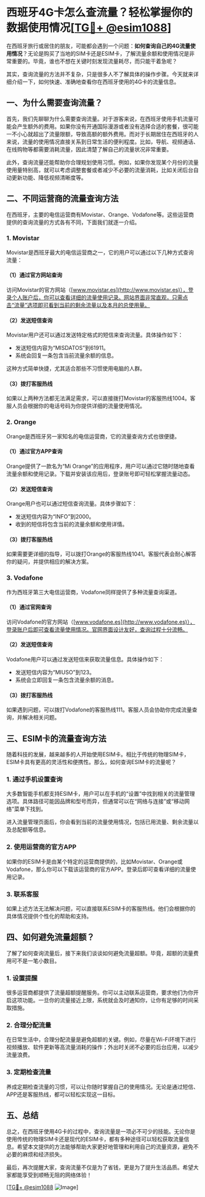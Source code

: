 # 西班牙4G卡怎么查流量？轻松掌握你的数据使用情况[[TG💪+ @esim1088](https://t.me/s/esim1088)]

在西班牙旅行或居住的朋友，可能都会遇到一个问题：**如何查询自己的4G流量使用情况**？无论是购买了当地的SIM卡还是ESIM卡，了解流量余额和使用情况是非常重要的。毕竟，谁也不想在关键时刻发现流量耗尽，而只能干着急呢？

其实，查询流量的方法并不复杂，只是很多人不了解具体的操作步骤。今天就来详细介绍一下，如何快速、准确地查看你在西班牙使用的4G卡的流量信息。

## 一、为什么需要查询流量？

首先，我们先聊聊为什么需要查询流量。对于游客来说，在西班牙使用手机流量可能会产生额外的费用。如果你没有开通国际漫游或者没有选择合适的套餐，很可能一不小心就超出了流量限额，导致高额的额外费用。而对于长期居住在西班牙的人来说，流量的使用情况直接关系到日常生活的便利程度。比如，导航、视频通话、在线购物等都需要消耗流量，因此清楚了解自己的流量状况非常重要。

此外，查询流量还能帮助你合理规划使用习惯。例如，如果你发现某个月份的流量使用量特别高，就可以考虑调整套餐或者减少不必要的流量消耗，比如关闭后台自动更新功能、降低视频清晰度等。

## 二、不同运营商的流量查询方法

在西班牙，主要的电信运营商有Movistar、Orange、Vodafone等。这些运营商提供的查询流量的方式各有不同，下面我们就逐一介绍。

### 1. Movistar

Movistar是西班牙最大的电信运营商之一，它的用户可以通过以下几种方式查询流量：

#### （1）通过官方网站查询
访问Movistar的官方网站（[www.movistar.es](http://www.movistar.es)），登录个人账户后，你可以查看详细的流量使用记录。网站界面非常直观，只需点击“流量”选项即可看到当前的剩余流量以及本月的总使用量。

#### （2）发送短信查询
Movistar用户还可以通过发送特定格式的短信来查询流量。具体操作如下：
- 发送短信内容为“MISDATOS”到61911。
- 系统会回复一条包含当前流量余额的信息。

这种方式简单快捷，尤其适合那些不习惯使用电脑的人群。

#### （3）拨打客服热线
如果以上两种方法都无法满足需求，可以直接拨打Movistar的客服热线1004。客服人员会根据你的电话号码为你提供详细的流量使用情况。

### 2. Orange

Orange是西班牙另一家知名的电信运营商，它的流量查询方式也很便捷。

#### （1）通过官方APP查询
Orange提供了一款名为“Mi Orange”的应用程序，用户可以通过它随时随地查看流量余额和使用记录。下载并安装该应用后，登录账号即可轻松掌握流量动态。

#### （2）发送短信查询
Orange用户也可以通过短信查询流量。具体步骤如下：
- 发送短信内容为“INFO”到2000。
- 收到的短信将包含当前的流量余额和使用详情。

#### （3）拨打客服热线
如果需要更详细的指导，可以拨打Orange的客服热线1041。客服代表会耐心解答你的疑问，并提供相应的解决方案。

### 3. Vodafone

作为西班牙第三大电信运营商，Vodafone同样提供了多种流量查询渠道。

#### （1）通过官网查询
访问Vodafone的官方网站（[www.vodafone.es](http://www.vodafone.es)），登录账户后即可查看流量使用情况。官网界面设计友好，查询过程十分流畅。

#### （2）发送短信查询
Vodafone用户可以通过发送短信来获取流量信息。具体操作如下：
- 发送短信内容为“MIUSO”到123。
- 系统会立即回复一条包含流量余额的消息。

#### （3）拨打客服热线
如果遇到问题，可以拨打Vodafone的客服热线111。客服人员会协助你完成流量查询，并解决相关问题。

## 三、ESIM卡的流量查询方法

随着科技的发展，越来越多的人开始使用ESIM卡。相比于传统的物理SIM卡，ESIM卡具有更高的灵活性和便携性。那么，如何查询ESIM卡的流量呢？

### 1. 通过手机设置查询
大多数智能手机都支持ESIM卡，用户可以在手机的“设置”中找到相关的流量管理选项。具体路径可能因品牌和型号而异，但通常可以在“网络与连接”或“移动网络”菜单下找到。

进入流量管理页面后，你会看到当前的流量使用情况，包括已用流量、剩余流量以及总配额等信息。

### 2. 使用运营商的官方APP
如果你的ESIM卡是由某个特定的运营商提供的，比如Movistar、Orange或Vodafone，那么你可以下载该运营商的官方APP。登录后即可查看详细的流量使用记录。

### 3. 联系客服
如果上述方法无法解决问题，可以直接联系ESIM卡的客服热线。他们会根据你的具体情况提供个性化的帮助和支持。

## 四、如何避免流量超额？

了解了如何查询流量后，接下来我们谈谈如何避免流量超额。毕竟，超额的流量费用可不是一笔小数目。

### 1. 设置提醒
很多运营商都提供了流量超额提醒服务。你可以主动联系运营商，要求他们为你开启这项功能。一旦你的流量接近上限，系统就会及时通知你，让你有足够的时间采取措施。

### 2. 合理分配流量
在日常生活中，合理分配流量是避免超额的关键。例如，尽量在Wi-Fi环境下进行视频播放、软件更新等高流量消耗的操作；外出时关闭不必要的后台应用，以减少流量浪费。

### 3. 定期检查流量
养成定期检查流量的习惯，可以让你随时掌握自己的使用情况。无论是通过短信、APP还是客服热线，都可以轻松实现这一目标。

## 五、总结

总之，在西班牙使用4G卡的过程中，查询流量是一项必不可少的技能。无论你是使用传统的物理SIM卡还是现代的ESIM卡，都有多种途径可以轻松获取流量信息。希望本文提供的方法能够帮助大家更好地管理和利用自己的流量资源，避免不必要的麻烦和经济损失。

最后，再次提醒大家，查询流量不仅是为了省钱，更是为了提升生活品质。希望大家都能享受到顺畅无阻的网络体验！

[[TG💪+ @esim1088](https://t.me/s/esim1088) ![Image](https://i.postimg.cc/4NQfJmqS/Snipaste-2025-05-13-00-14-12.png)]